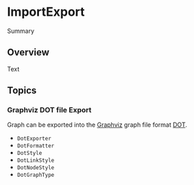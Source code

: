 # ImportExport

<!--@START_MENU_TOKEN@-->Summary<!--@END_MENU_TOKEN@-->

## Overview

<!--@START_MENU_TOKEN@-->Text<!--@END_MENU_TOKEN@-->

## Topics

### Graphviz DOT file Export

Graph can be exported into the [Graphviz](https://graphviz.gitlab.io) graph
file format [DOT](https://graphviz.gitlab.io/doc/info/lang.html).

- ``DotExporter``
- ``DotFormatter``
- ``DotStyle``
- ``DotLinkStyle``
- ``DotNodeStyle``
- ``DotGraphType``
